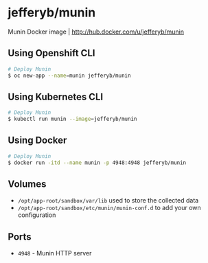 # jefferyb/munin

Munin Docker image | http://hub.docker.com/u/jefferyb/munin

## Using Openshift CLI

```bash
# Deploy Munin
$ oc new-app --name=munin jefferyb/munin
```

## Using Kubernetes CLI

```bash
# Deploy Munin
$ kubectl run munin --image=jefferyb/munin
```

## Using Docker

```bash
# Deploy Munin
$ docker run -itd --name munin -p 4948:4948 jefferyb/munin
```

## Volumes

  * `/opt/app-root/sandbox/var/lib` used to store the collected data
  * `/opt/app-root/sandbox/etc/munin/munin-conf.d` to add your own configuration

## Ports
  * `4948` - Munin HTTP server
